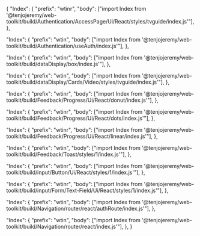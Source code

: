 {
"Index": {
"prefix": "wtinr",
"body": ["import Index from '@tenjojeremy/web-toolkit/build/Authentication/AccessPage/Ui/React/styles/tvguide/index.js'"],
},

"Index": {
"prefix": "wtin",
"body": ["import Index from '@tenjojeremy/web-toolkit/build/Authentication/useAuth/index.js'"],
},

"Index": {
"prefix": "wtinr",
"body": ["import Index from '@tenjojeremy/web-toolkit/build/dataDisplay/box/index.js'"],
},

"Index": {
"prefix": "wtin",
"body": ["import Index from '@tenjojeremy/web-toolkit/build/dataDisplay/Cards/Video/styles/tvguide/index.js'"],
},

"Index": {
"prefix": "wtinr",
"body": ["import Index from '@tenjojeremy/web-toolkit/build/Feedback/Progress/Ui/React/donut/index.js'"],
},

"Index": {
"prefix": "wtinr",
"body": ["import Index from '@tenjojeremy/web-toolkit/build/Feedback/Progress/Ui/React/dots/index.js'"],
},

"Index": {
"prefix": "wtinr",
"body": ["import Index from '@tenjojeremy/web-toolkit/build/Feedback/Progress/Ui/React/linear/index.js'"],
},

"Index": {
"prefix": "wtin",
"body": ["import Index from '@tenjojeremy/web-toolkit/build/Feedback/Toast/styles/1/index.js'"],
},

"Index": {
"prefix": "wtinr",
"body": ["import Index from '@tenjojeremy/web-toolkit/build/input/Button/Ui/React/styles/1/index.js'"],
},

"Index": {
"prefix": "wtinr",
"body": ["import Index from '@tenjojeremy/web-toolkit/build/input/Form/Text-Field/Ui/React/styles/1/index.js'"],
},

"Index": {
"prefix": "wtin",
"body": ["import Index from '@tenjojeremy/web-toolkit/build/Navigation/router/react/authRoute/index.js'"],
},

"Index": {
"prefix": "wtin",
"body": ["import Index from '@tenjojeremy/web-toolkit/build/Navigation/router/react/index.js'"],
},
}
